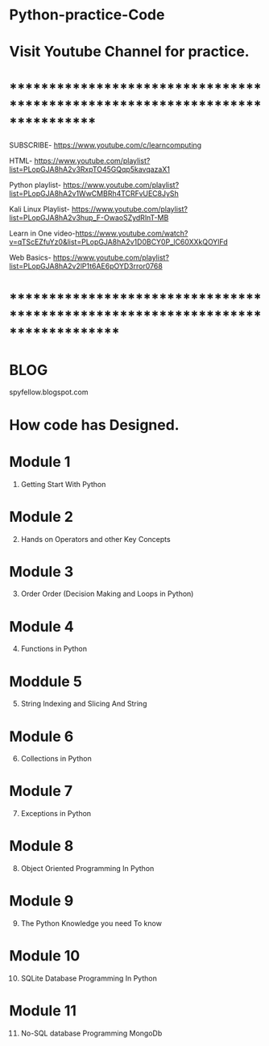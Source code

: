 # Python-practice-Code

# Visit Youtube Channel for practice.
# ***************************************************************************
SUBSCRIBE- https://www.youtube.com/c/learncomputing

HTML- https://www.youtube.com/playlist?list=PLopGJA8hA2v3RxpTO45GQqp5kavqazaX1

Python playlist- https://www.youtube.com/playlist?list=PLopGJA8hA2v1WwCMBRh4TCRFvUEC8JySh

Kali Linux Playlist- https://www.youtube.com/playlist?list=PLopGJA8hA2v3hup_F-OwaoSZydRlnT-MB

Learn in One video-https://www.youtube.com/watch?v=qTScEZfuYz0&list=PLopGJA8hA2v1D0BCY0P_lC60XXkQOYlFd

Web Basics- https://www.youtube.com/playlist?list=PLopGJA8hA2v2lP1t6AE6pOYD3rror0768
# ******************************************************************************

# BLOG
spyfellow.blogspot.com

# How code has Designed.
# Module 1
1. Getting Start With Python

# Module 2
2. Hands on Operators and other Key Concepts

# Module 3
3. Order  Order (Decision Making and Loops in Python)

# Module 4
4. Functions in Python

# Moddule 5
5. String Indexing and Slicing And String

# Module 6
6. Collections in Python

# Module 7
7. Exceptions in Python

# Module 8
8. Object Oriented Programming In Python

# Module 9
9. The Python Knowledge you need To know

# Module 10
10. SQLite Database Programming In Python

# Module 11
11. No-SQL database Programming MongoDb
